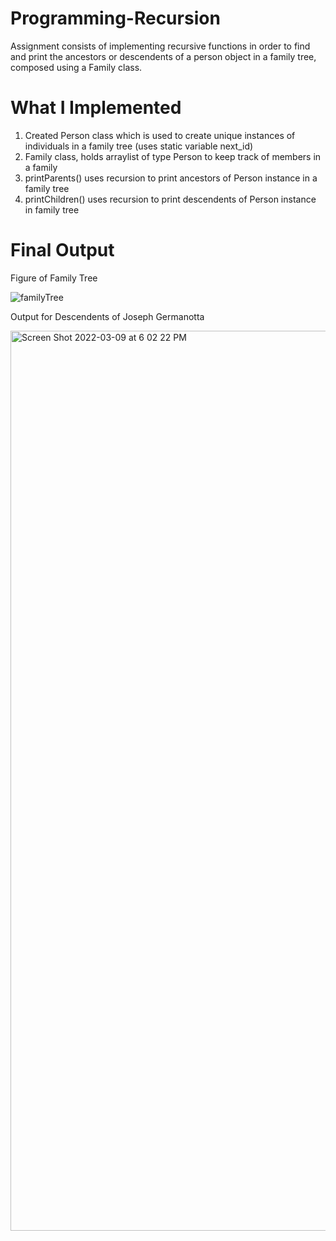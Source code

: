 # Programming-Recursion
Assignment consists of implementing recursive functions in order to find and print the ancestors or descendents of a person object in a family tree, composed using a Family class. 

# What I Implemented
1. Created Person class which is used to create unique instances of individuals in a family tree (uses static variable next_id)
2. Family class, holds arraylist of type Person to keep track of members in a family
3. printParents() uses recursion to print ancestors of Person instance in a family tree
4. printChildren() uses recursion to print descendents of Person instance in family tree


# Final Output

Figure of Family Tree

![familyTree](https://user-images.githubusercontent.com/68452096/157553247-82ae7bf9-ce15-47c2-8697-ec09d01d806f.jpeg)


Output for Descendents of Joseph Germanotta

<img width="1440" alt="Screen Shot 2022-03-09 at 6 02 22 PM" src="https://user-images.githubusercontent.com/68452096/157553729-9580098f-8b58-4bc9-adf0-168a8b858448.png">

